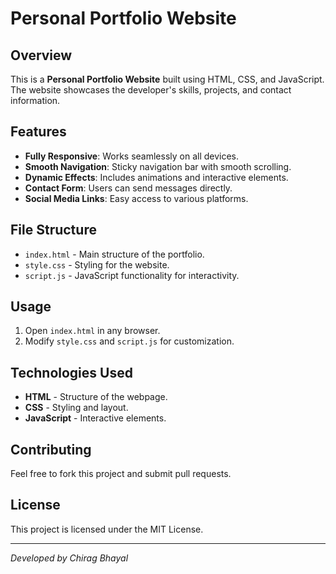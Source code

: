 # Personal Portfolio Website

## Overview
This is a **Personal Portfolio Website** built using HTML, CSS, and JavaScript. The website showcases the developer's skills, projects, and contact information.

## Features
- **Fully Responsive**: Works seamlessly on all devices.
- **Smooth Navigation**: Sticky navigation bar with smooth scrolling.
- **Dynamic Effects**: Includes animations and interactive elements.
- **Contact Form**: Users can send messages directly.
- **Social Media Links**: Easy access to various platforms.

## File Structure
- `index.html` - Main structure of the portfolio.
- `style.css` - Styling for the website.
- `script.js` - JavaScript functionality for interactivity.


## Usage
1. Open `index.html` in any browser.
2. Modify `style.css` and `script.js` for customization.

## Technologies Used
- **HTML** - Structure of the webpage.
- **CSS** - Styling and layout.
- **JavaScript** - Interactive elements.

## Contributing
Feel free to fork this project and submit pull requests.

## License
This project is licensed under the MIT License.

---
*Developed by Chirag Bhayal*

